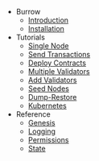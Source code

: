- Burrow
    - [Introduction](README.md)
    - [Installation](INSTALL.md)
- Tutorials
    - [Single Node](quickstart/single-full-node.md)
    - [Send Transactions](quickstart/send-transactions.md)
    - [Deploy Contracts](quickstart/deploy-contracts.md)
    - [Multiple Validators](quickstart/multiple-validators.md)
    - [Add Validators](quickstart/bonding-validators.md)
    - [Seed Nodes](quickstart/seed-nodes.md)
    - [Dump-Restore](quickstart/dump-restore.md)
    - [Kubernetes](https://github.com/helm/charts/tree/master/stable/burrow)
- Reference
    - [Genesis](reference/genesis.md)
    - [Logging](reference/logging.md)
    - [Permissions](reference/permissions.md)
    - [State](reference/state.md)